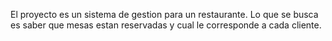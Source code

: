 El proyecto es un sistema de gestion para un restaurante. Lo que se busca es saber que mesas estan reservadas y cual le corresponde a cada cliente. 
